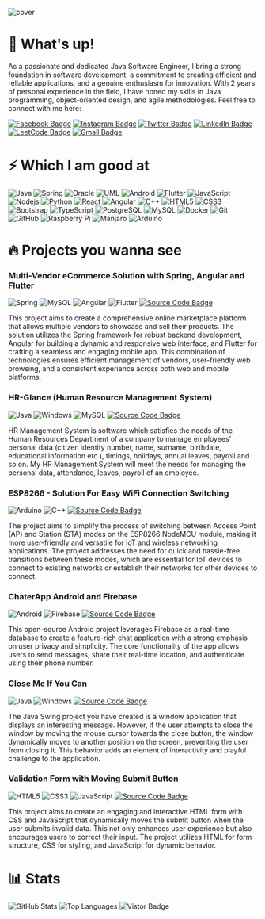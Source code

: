 ![cover](https://github.com/hassanmahfuj/hassanmahfuj/assets/37881727/83cb8dbd-1039-4bce-8d54-a61d68552489)

# 👋 What's up!
As a passionate and dedicated Java Software Engineer, I bring a strong foundation in software development, a commitment to creating efficient and reliable applications, and a genuine enthusiasm for innovation. With 2 years of personal experience in the field, I have honed my skills in Java programming, object-oriented design, and agile methodologies. Feel free to connect with me here:

[![Facebook Badge](https://img.shields.io/badge/-hassanmahfuj-0866FF?logo=facebook&logoColor=white&link=https://facebook.com/hassanmahfuj/)](https://facebook.com/hassanmahfuj/)
[![Instagram Badge](https://img.shields.io/badge/-hassanmahfuj-962fbf?logo=instagram&logoColor=white&link=https://instagram.com/hassanmahfuj/)](https://instagram.com/hassanmahfuj/)
[![Twitter Badge](https://img.shields.io/badge/-hassanmahfuj-black?logo=x&logoColor=white&link=https://twitter.com/hassanmahfuj/)](https://twitter.com/hassanmahfuj/)
[![LinkedIn Badge](https://img.shields.io/badge/-hassanmahfuj-0072b1?logo=linkedin&logoColor=white&link=https://linkedin.com/in/hassanmahfuj/)](https://linkedin.com/in/hassanmahfuj/)
[![LeetCode Badge](https://img.shields.io/badge/-hassanmahfuj-ffa116?logo=leetcode&logoColor=white&link=https://leetcode.com/hassanmahfuj/)](https://leetcode.com/hassanmahfuj/)
[![Gmail Badge](https://img.shields.io/badge/-humahfuj@gmail.com-c14438?logo=gmail&logoColor=white&link=mailto:humahfuj@gmail.com)](mailto:humahfuj@gmail.com)

# ⚡ Which I am good at

![Java](https://img.shields.io/badge/-Java-007396?style=flat-square&logo=java)
![Spring](https://img.shields.io/badge/-Spring-006400?style=flat-square&logo=spring&logoColor=white)
![Oracle](https://img.shields.io/badge/-Oracle-red?style=flat-square&logo=oracle&logoColor=white)
![UML](https://img.shields.io/badge/-UML-0000FF?style=flat-square&logo=uml&logoColor=white)
![Android](https://img.shields.io/badge/-Android-3DDC84?style=flat-square&logo=android&logoColor=white)
![Flutter](https://img.shields.io/badge/-Flutter-0175C2?style=flat-square&logo=flutter&logoColor=white)
![JavaScript](https://img.shields.io/badge/-JavaScript-black?style=flat-square&logo=javascript)
![Nodejs](https://img.shields.io/badge/-Nodejs-black?style=flat-square&logo=Node.js)
![Python](https://img.shields.io/badge/-Python-black?style=flat-square&logo=Python)
![React](https://img.shields.io/badge/-React-black?style=flat-square&logo=react)
![Angular](https://img.shields.io/badge/-Angular-B52E31?style=flat-square&logo=angular)
![C++](https://img.shields.io/badge/-C++-00599C?style=flat-square&logo=c&logoColor=white)
![HTML5](https://img.shields.io/badge/-HTML5-E34F26?style=flat-square&logo=html5&logoColor=white)
![CSS3](https://img.shields.io/badge/-CSS3-1572B6?style=flat-square&logo=css3)
![Bootstrap](https://img.shields.io/badge/-Bootstrap-563D7C?style=flat-square&logo=bootstrap&logoColor=white)
![TypeScript](https://img.shields.io/badge/-TypeScript-007ACC?style=flat-square&logo=typescript&logoColor=white)
![PostgreSQL](https://img.shields.io/badge/-PostgreSQL-336791?style=flat-square&logo=postgresql&logoColor=white)
![MySQL](https://img.shields.io/badge/-MySQL-black?style=flat-square&logo=mysql)
![Docker](https://img.shields.io/badge/-Docker-black?style=flat-square&logo=docker)
![Git](https://img.shields.io/badge/-Git-black?style=flat-square&logo=git)
![GitHub](https://img.shields.io/badge/-GitHub-181717?style=flat-square&logo=github)
![Raspberry Pi](https://img.shields.io/badge/-Raspberry%20Pi-C51A4A?style=flat-square&logo=Raspberry-Pi)
![Manjaro](https://img.shields.io/badge/-Manjaro-34be5b?style=flat-square&logo=manjaro&logoColor=white)
![Arduino](https://img.shields.io/badge/-Arduino-008CBA?style=flat-square&logo=arduino&logoColor=white)
<!-- ![MongoDB](https://img.shields.io/badge/-MongoDB-black?style=flat-square&logo=mongodb) -->
<!-- ![Redis](https://img.shields.io/badge/-Redis-black?style=flat-square&logo=Redis) -->
<!-- ![ElasticSearch](https://img.shields.io/badge/-ElasticSearch-005571?style=flat-square&logo=elasticsearch) -->
<!-- ![GraphQL](https://img.shields.io/badge/-GraphQL-E10098?style=flat-square&logo=graphql) -->
<!-- ![Apollo GraphQL](https://img.shields.io/badge/-Apollo%20GraphQL-311C87?style=flat-square&logo=apollo-graphql) -->
<!-- ![GitLab](https://img.shields.io/badge/-GitLab-FCA121?style=flat-square&logo=gitlab) -->
<!-- ![Heroku](https://img.shields.io/badge/-Heroku-430098?style=flat-square&logo=heroku) -->
<!-- ![BitBucket](https://img.shields.io/badge/-BitBucket-darkblue?style=flat-square&logo=bitbucket) -->
<!-- ![DigitalOcean](https://img.shields.io/badge/-Digital%20Ocean-darkblue?style=flat-square&logo=digitalocean) -->
<!-- ![Amazon AWS](https://img.shields.io/badge/Amazon%20AWS-232F3E?style=flat-square&logo=amazon-aws) -->
<!-- ![Microsoft Azure](https://img.shields.io/badge/Microsoft%20Azure-232F7E?style=flat-square&logo=microsoft-azure) -->
<!-- ![Google Cloud](https://img.shields.io/badge/Google%20Cloud-black?style=flat-square&logo=google-cloud) -->

# 🔥 Projects you wanna see

### Multi-Vendor eCommerce Solution with Spring, Angular and Flutter
![Spring](https://img.shields.io/badge/-Spring-006400?style=flat-square&logo=spring&logoColor=white)
![MySQL](https://img.shields.io/badge/-MySQL-0074C1?style=flat-square&logo=mysql&logoColor=white)
![Angular](https://img.shields.io/badge/-Angular-B52E31?style=flat-square&logo=angular)
![Flutter](https://img.shields.io/badge/-Flutter-0175C2?style=flat-square&logo=flutter&logoColor=white)
[![Source Code Badge](https://img.shields.io/badge/Source%20Code-purple?style=flat-square)](https://github.com/hassanmahfuj/Multi-Vendor-eCommerce-Solution-with-Spring-Angular-Flutter)

This project aims to create a comprehensive online marketplace platform that allows multiple vendors to showcase and sell their products. The solution utilizes the Spring framework for robust backend development, Angular for building a dynamic and responsive web interface, and Flutter for crafting a seamless and engaging mobile app. This combination of technologies ensures efficient management of vendors, user-friendly web browsing, and a consistent experience across both web and mobile platforms.

### HR-Glance (Human Resource Management System)
![Java](https://img.shields.io/badge/-Java-007396?style=flat-square&logo=java)
![Windows](https://img.shields.io/badge/-Windows-0078D7?style=flat-square&logo=windows10)
![MySQL](https://img.shields.io/badge/-MySQL-0074C1?style=flat-square&logo=mysql&logoColor=white)
[![Source Code Badge](https://img.shields.io/badge/Source%20Code-purple?style=flat-square)](https://github.com/hassanmahfuj/Close-Me-If-You-Can)

HR Management System is software which satisfies the needs of the Human Resources Department of a company to manage employees' personal data (citizen identity number, name, surname, birthdate, educational information etc.), timings, holidays, annual leaves, payroll and so on. My HR Management System will meet the needs for managing the personal data, attendance, leaves, payroll of an employee.

### ESP8266 - Solution For Easy WiFi Connection Switching
![Arduino](https://img.shields.io/badge/-Arduino-008CBA?style=flat-square&logo=arduino&logoColor=white)
![C++](https://img.shields.io/badge/-C++-00599C?style=flat-square&logo=c&logoColor=white)
[![Source Code Badge](https://img.shields.io/badge/Source%20Code-purple?style=flat-square)](https://github.com/hassanmahfuj/ESP8266-Solution-For-Easy-WiFi-Connection/tree/main)

The project aims to simplify the process of switching between Access Point (AP) and Station (STA) modes on the ESP8266 NodeMCU module, making it more user-friendly and versatile for IoT and wireless networking applications. The project addresses the need for quick and hassle-free transitions between these modes, which are essential for IoT devices to connect to existing networks or establish their networks for other devices to connect.

### ChaterApp Android and Firebase
![Android](https://img.shields.io/badge/-Android-3DDC84?style=flat-square&logo=android&logoColor=white)
![Firebase](https://img.shields.io/badge/-Firebase-FFCA28?style=flat-square&logo=firebase&logoColor=white)
[![Source Code Badge](https://img.shields.io/badge/Source%20Code-purple?style=flat-square)](https://github.com/hassanmahfuj/ChaterApp-Android-Firebase)

This open-source Android project leverages Firebase as a real-time database to create a feature-rich chat application with a strong emphasis on user privacy and simplicity. The core functionality of the app allows users to send messages, share their real-time location, and authenticate using their phone number.

### Close Me If You Can
![Java](https://img.shields.io/badge/-Java-007396?style=flat-square&logo=java)
![Windows](https://img.shields.io/badge/-Windows-0078D7?style=flat-square&logo=windows10)
[![Source Code Badge](https://img.shields.io/badge/Source%20Code-purple?style=flat-square)](https://github.com/hassanmahfuj/Close-Me-If-You-Can)

The Java Swing project you have created is a window application that displays an interesting message. However, if the user attempts to close the window by moving the mouse cursor towards the close button, the window dynamically moves to another position on the screen, preventing the user from closing it. This behavior adds an element of interactivity and playful challenge to the application.

### Validation Form with Moving Submit Button
![HTML5](https://img.shields.io/badge/-HTML5-E34F26?style=flat-square&logo=html5&logoColor=white)
![CSS3](https://img.shields.io/badge/-CSS3-1572B6?style=flat-square&logo=css3)
![JavaScript](https://img.shields.io/badge/-JavaScript-F7DF1E?style=flat-square&logo=javascript&logoColor=white)
[![Source Code Badge](https://img.shields.io/badge/Source%20Code-purple?style=flat-square)](https://github.com/hassanmahfuj/Validation-Form-with-Moving-Submit-Button)

This project aims to create an engaging and interactive HTML form with CSS and JavaScript that dynamically moves the submit button when the user submits invalid data. This not only enhances user experience but also encourages users to correct their input. The project utilizes HTML for form structure, CSS for styling, and JavaScript for dynamic behavior.

# 📊 Stats

![GitHub Stats](https://github-readme-stats.vercel.app/api?username=hassanmahfuj&count_private=true&show_icons=true)
![Top Languages](https://github-readme-stats.vercel.app/api/top-langs/?username=hassanmahfuj&layout=compact)
![Vistor Badge](https://visitor-badge.laobi.icu/badge?page_id=hassanmahfuj.hassanmahfuj)
